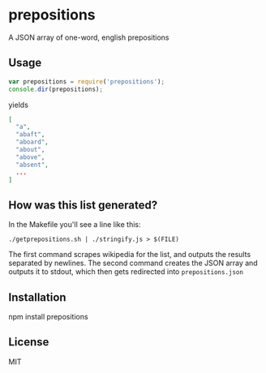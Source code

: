 prepositions
============

A JSON array of one-word, english prepositions

Usage
-----

``` js
var prepositions = require('prepositions');
console.dir(prepositions);
```

yields

``` json
[
  "a",
  "abaft",
  "aboard",
  "about",
  "above",
  "absent",
  ...
]
```

How was this list generated?
----------------------------

In the Makefile you'll see a line like this:

	./getprepositions.sh | ./stringify.js > $(FILE)

The first command scrapes wikipedia for the list,
and outputs the results separated by newlines.  The
second command creates the JSON array and outputs
it to stdout, which then gets redirected into
`prepositions.json`

Installation
------------

npm install prepositions

License
-------

MIT
